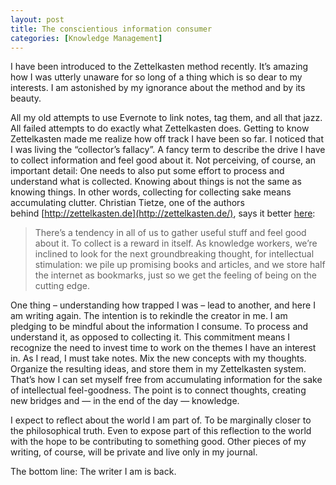 ```yaml
---
layout: post
title: The conscientious information consumer 
categories: [Knowledge Management]
---
```

I have been introduced to the Zettelkasten method recently. 
It’s amazing how I was utterly unaware for so long of a thing which is so dear to my interests. 
I am astonished by my ignorance about the method and by its beauty.

All my old attempts to use Evernote to link notes, tag them, and all that jazz. 
All failed attempts to do exactly what Zettelkasten does. Getting to know Zettelkasten made me realize how off track I have been so far. 
I noticed that I was living the “collector’s fallacy”. A fancy term to describe the drive I have to collect information and feel good about it. 
Not perceiving, of course, an important detail: One needs to also put some effort to process and understand what is collected.
Knowing about things is not the same as knowing things. In other words, collecting for collecting sake means accumulating clutter. Christian Tietze, one of the authors behind [http://zettelkasten.de](http://zettelkasten.de/), says it better [here](https://zettelkasten.de/posts/collectors-fallacy/):

>There’s a tendency in all of us to gather useful stuff and feel good about it. To collect is a reward in itself. As knowledge workers, we’re inclined to look for the next groundbreaking thought, for intellectual stimulation: we pile up promising books and articles, and we store half the internet as bookmarks, just so we get the feeling of being on the cutting edge.

One thing – understanding how trapped I was – lead to another, and here I am writing again. The intention is to rekindle the creator in me. I am pledging to be mindful about the information I consume. To process and understand it, as opposed to collecting it. This commitment means I recognize the need to invest time to work on the themes I have an interest in. As I read, I must take notes. Mix the new concepts with my thoughts. Organize the resulting ideas, and store them in my Zettelkasten system. That’s how I can set myself free from accumulating information for the sake of intellectual feel-goodness. The point is to connect thoughts, creating new bridges and — in the end of the day — knowledge.

I expect to reflect about the world I am part of. To be marginally closer to the philosophical truth. Even to expose part of this reflection to the world with the hope to be contributing to something good. Other pieces of my writing, of course, will be private and live only in my journal.

The bottom line: The writer I am is back.